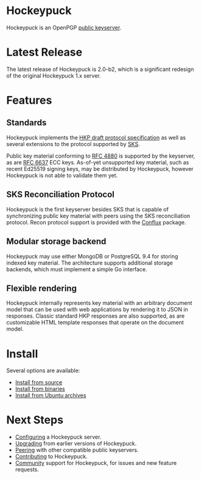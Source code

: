 # Hockeypuck

Hockeypuck is an OpenPGP [public keyserver](https://en.wikipedia.org/wiki/Key_server_(cryptographic)).

# Latest Release

The latest release of Hockeypuck is 2.0-b2, which is a significant redesign of
the original Hockeypuck 1.x server.

# Features

## Standards

Hockeypuck implements the
[HKP draft protocol specification](http://ietfreport.isoc.org/idref/draft-shaw-openpgp-hkp/)
as well as several extensions to the protocol supported by [SKS](http://sks-keyservers.net/).

Public key material conforming to [RFC
4880](https://tools.ietf.org/html/rfc4880) is supported by the keyserver, as
are [RFC 6637](https://tools.ietf.org/html/rfc6637>) ECC keys. As-of-yet unsupported key
material, such as recent Ed25519 signing keys, may be distributed by
Hockeypuck, however Hockeypuck is not able to validate them yet.

## SKS Reconciliation Protocol
Hockeypuck is the first keyserver besides SKS that is capable of synchronizing public
key material with peers using the SKS reconciliation protocol. Recon protocol
support is provided with the [Conflux](https://gopkg.in/hockeypuck/conflux.v2) package.

## Modular storage backend

Hockeypuck may use either MongoDB or PostgreSQL 9.4 for storing indexed key
material. The architecture supports additional storage backends, which must
implement a simple Go interface.

## Flexible rendering

Hockeypuck internally represents key material with an arbitrary document model
that can be used with web applications by rendering it to JSON in responses.
Classic standard HKP responses are also supported, as are customizable HTML
template responses that operate on the document model.

# Install

Several options are available:
* [Install from source](install-source.md)
* [Install from binaries](install-tarball.md)
* [Install from Ubuntu archives](install-ubuntu.md)

# Next Steps

* [Configuring](configuration.md) a Hockeypuck server.
* [Upgrading](upgrading.md) from earlier versions of Hockeypuck.
* [Peering](peering.md) with other compatible public keyservers.
* [Contributing](contributing.md) to Hockeypuck.
* [Community](community.md) support for Hockeypuck, for issues and new feature requests.

